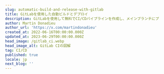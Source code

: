 ```yaml
---
slug: automatic-build-and-release-with-gitlab
title: GitLabを使用した自動ビルドとデプロイ
description: GitLabを使用して無料でCI/CDパイプラインを作成し、メインブランチにプッシュするたびにアプリケーションをデプロイします。
author: Martin Donadieu
author_url: 'https://x.com/martindonadieu'
created_at: 2022-06-16T00:00:00.000Z
updated_at: 2023-06-29T00:00:00.000Z
head_image: /gitlab_ci.webp
head_image_alt: GitLab CIの図解
tag: CI/CD
published: true
locale: jp
next_blog: ''
---
```



